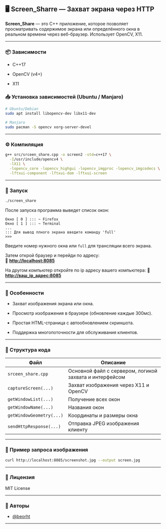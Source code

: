 
## 🖥️ Screen_Sharre — Захват экрана через HTTP

**Screen_Share** — это C++ приложение, которое позволяет просматривать содержимое экрана или определённого окна в реальном времени через веб-браузер. Использует OpenCV, X11.

---

### 📦 Зависимости

- C++17
    
- OpenCV (v4+)
    
- X11
    

### 📥 Установка зависимостей (Ubuntu / Manjaro)

```bash
# Ubuntu/Debian
sudo apt install libopencv-dev libx11-dev

# Manjaro
sudo pacman -S opencv xorg-server-devel
```

---

### ⚙️ Компиляция

```bash
g++ src/srceen_share.cpp -o screen2 -std=c++17 \
  -I/usr/include/opencv4 \
  -lX11 \
  -lopencv_core -lopencv_highgui -lopencv_imgproc -lopencv_imgcodecs \
  -lftxui-component -lftxui-dom -lftxui-screen
```

---

### 🚀 Запуск

```bash
./screen_share
```

После запуска программа выведет список окон:

```
Окно [ 0 ] ::: ~ Firefox
Окно [ 1 ] ::: ~ Terminal
...
::: Для вывод плного экрана введите команду 'full'
>>> 
```

Введите номер нужного окна или `full` для трансляции всего экрана.

Затем открой браузер и перейди по адресу:  
📡 **[http://localhost:8085](http://localhost:8085)**

На другом компьютер откройте по ip адресу вашего компьютера:
📡 **[http://ваш_ip_адрес:8085](http://ваш_ip_адрес:8085)**

---

### 📸 Особенности

- Захват изображения экрана или окна.
    
- Просмотр изображения в браузере (обновление каждые 300мс).
    
- Простая HTML-страница с автообновлением скриншота.
    
- Поддержка многопоточности для обслуживания клиентов.
    

---

### 📁 Структура кода

|Файл|Описание|
|---|---|
|`srceen_share.cpp`|Основной файл с сервером, логикой захвата и интерфейсом|
|`captureScreen(...)`|Захват изображения через X11 и OpenCV|
|`getWindowList(...)`|Получение всех окон|
|`getWindowName(...)`|Названия окон|
|`getWindowGeometry(...)`|Координаты и размеры окна|
|`sendHttpResponse(...)`|Отправка JPEG изображения клиенту|

---

### 🧪 Пример запроса изображения

```bash
curl http://localhost:8085/screenshot.jpg --output screen.jpg
```


---

### 📄 Лицензия

MIT License

---

### 🤝 Авторы

- [@beorht](https://github.com/beorht)
    

---
